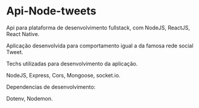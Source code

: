 # Api-Node-tweets
Api para plataforma de desenvolvimento fullstack, com NodeJS, ReactJS, React Native.

Aplicação desenvolvida para comportamento igual a da famosa rede social Tweet.

Techs utilizadas para desenvolvimento da aplicação.

NodeJS,
Express,
Cors,
Mongoose,
socket.io.

Dependencias de desenvolvimento:

Dotenv,
Nodemon.

